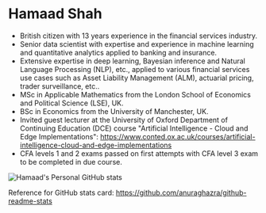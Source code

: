 # Hamaad Shah

- British citizen with 13 years experience in the financial services industry.
- Senior data scientist with expertise and experience in machine learning and quantitative analytics applied to banking and insurance.
- Extensive expertise in deep learning, Bayesian inference and Natural Language Processing (NLP), etc., applied to various financial services use cases such as Asset Liability Management (ALM), actuarial pricing, trader surveillance, etc..
- MSc in Applicable Mathematics from the London School of Economics and Political Science (LSE), UK.
- BSc in Economics from the University of Manchester, UK. 
- Invited guest lecturer at the University of Oxford Department of Continuing Education (DCE) course "Artificial Intelligence - Cloud and Edge Implementations": https://www.conted.ox.ac.uk/courses/artificial-intelligence-cloud-and-edge-implementations
- CFA levels 1 and 2 exams passed on first attempts with CFA level 3 exam to be completed in due course.

![Hamaad's Personal GitHub stats](https://github-readme-stats.vercel.app/api?username=hamaadshah&show_icons=true&include_all_commits=true&hide=prs,issues,contribs&count_private=true&theme=onedark)

Reference for GitHub stats card: https://github.com/anuraghazra/github-readme-stats
